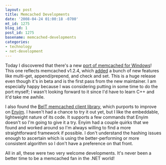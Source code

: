 ```yaml
---
layout: post
title: Memcached Developments
date: '2008-04-24 01:00:18 -0700'
mt_id: 1275
blog_id: 1
post_id: 1275
basename: memcached-developments
categories:
- technology
- net-development
---
```

<p>
Today I discovered that there's a new <a href="http://www.splinedancer.com/memcached-win32/">port of memcached for Windows</a>! This one reflects memcached v1.2.4, which <a href="http://www.danga.com/memcached/news.bml">added</a> a bunch of new features like multi-get, append/prepend, and check and set. This is a huge release even though it's in beta and is the first pass from the new maintainer. I am especially happy because I was considering putting in some time to do the port myself; I wasn't looking forward to it since I'd have to learn C++ and it'd take me awhile.
</p>
<p>
I also found the <a href="http://code.google.com/p/beitmemcached/">BeIT memcached client library</a>, which purports to improve on <a href="http://www.codeplex.com/EnyimMemcached/">Enyim</a>. I haven't had a chance to try it out yet, but I like the embeddable, lightweight nature of its code. It supports a few commands that Enyim doesn't so I'm going to give it a try. Enyim had a couple quirks that we found and worked around so I'm always willing to find a more straightforward framework if possible. I don't understand the hashing issues enough to ascertain which is using the better-performing or more consistent algorithm so I don't have a preference on that front.
</p>
<p>
All in all, these were two very welcome developments. It's never been a better time to be a memcached fan in the .NET world!
</p>
